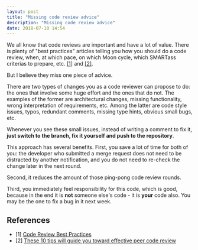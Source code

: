 ```yaml
---
layout: post
title: "Missing code review advice"
description: "Missing code review advice"
date: 2018-07-10 14:54
---
```


We all know that code reviews are important and have a lot of value. There is plenty of "best practices" articles telling you how you should do a code review, when, at which pace, on which Moon cycle, which SMARTass criterias to prepare, etc. [[1]](#1) and [[2]](#2).

But I believe they miss one piece of advice.

There are two types of changes you as a code reviewer can propose to do: the ones that involve some huge effort and the ones that do not. The examples of the former are architectural changes, missing functionality, wrong interpretation of requirements, etc. Among the latter are code style issues, typos, redundant comments, missing type hints, obvious small bugs, etc.

Whenever you see these small issues, instead of writing a comment to fix it, **just switch to the branch, fix it yourself and push to the repository**.

This approach has several benefits. First, you save a lot of time for both of you: the developer who submitted a merge request does not need to be distracted by another notification, and you do not need to re-check the change later in the next round. 

Second, it reduces the amount of those ping-pong code review rounds. 

Third, you immediately feel responsibility for this code, which is good, because in the end it is **not** someone else's code - it is **your** code also. You may be the one to fix a bug in it next week.

## References

<ul id="notes">
<li>
	<span class="col-1">[1] <a name="1"></a></span>
	<span class="col-2"><a href="https://medium.com/palantir/code-review-best-practices-19e02780015f">Code Review Best Practices</a></span>
</li>
<li>
	<span class="col-1">[2] <a name="2"></a></span>
	<span class="col-2"><a href="https://smartbear.com/learn/code-review/best-practices-for-peer-code-review/">These 10 tips will guide you toward effective peer code review</a></span>
</li>
</ul>
